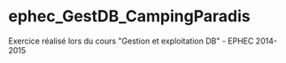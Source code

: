 # ephec_GestDB_CampingParadis

Exercice réalisé lors du cours "Gestion et exploitation DB" - EPHEC 2014-2015
